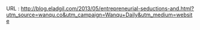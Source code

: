  
  
    
  URL : http://blog.eladgil.com/2013/05/entrepreneurial-seductions-and.html?utm_source=wanqu.co&utm_campaign=Wanqu+Daily&utm_medium=website